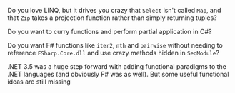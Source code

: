Do you love LINQ, but it drives you crazy that `Select` isn't called `Map`, and that `Zip` takes a projection function rather than simply returning tuples?

Do you want to curry functions and perform partial application in C#?

Do you want F# functions like `iter2`, `nth` and `pairwise` without needing to reference `FSharp.Core.dll` and use crazy methods hidden in `SeqModule`?

.NET 3.5 was a huge step forward with adding functional paradigms to the .NET languages (and obviously F# was as well). But some useful functional ideas are still missing